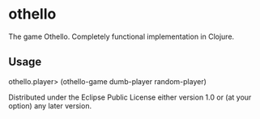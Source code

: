 # othello

The game Othello.  Completely functional implementation in Clojure.

## Usage

othello.player> (othello-game dumb-player random-player)



Distributed under the Eclipse Public License either version 1.0 or (at
your option) any later version.
